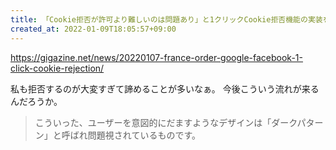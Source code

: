 ```yaml
---
title: 「Cookie拒否が許可より難しいのは問題あり」と1クリックCookie拒否機能の実装をフランスがGoogleとFacebookに要求し罰金275億円を科す - GIGAZINE
created_at: 2022-01-09T18:05:57+09:00
---
```


https://gigazine.net/news/20220107-france-order-google-facebook-1-click-cookie-rejection/

私も拒否するのが大変すぎて諦めることが多いなぁ。
今後こういう流れが来るんだろうか。

> こういった、ユーザーを意図的にだますようなデザインは「ダークパターン」と呼ばれ問題視されているものです。
